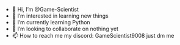 - 👋 Hi, I’m @Game-Scientist
- 👀 I’m interested in learning new things
- 🌱 I’m currently learning Python
- 💞️ I’m looking to collaborate on nothing yet
- 📫 How to reach me my discord: GameScientist9008 just dm me

<!---
Game-Scientist/Game-Scientist is a ✨ special ✨ repository because its `README.md` (this file) appears on your GitHub profile.
You can click the Preview link to take a look at your changes.
--->
